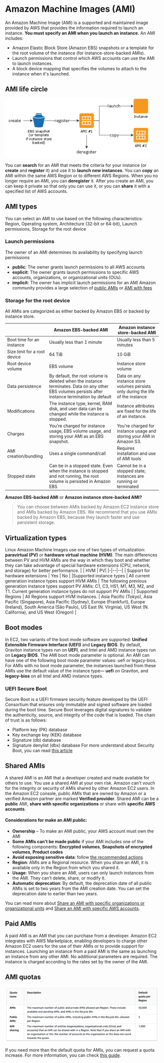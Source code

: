 # Amazon Machine Images (AMI)
An Amazon Machine Image (AMI) is a supported and maintained image provided by AWS that provides the information required to launch an instance. **You must specify an AMI when you launch an instance.**
An AMI includes:
  - Amazon Elastic Block Store (Amazon EBS) snapshots or a template for the root volume of the instance (for instance-store-backed AMIs).
  - Launch permissions that control which AWS accounts can use the AMI to launch instances.
  - A block device mapping that specifies the volumes to attach to the instance when it's launched.

## AMI life circle
![AMI Life Circle](./images/ami_lifecycle.png)

You can **search** for an AMI that meets the criteria for your instance (or **create** and **register** it) and use it to **launch new instances**. You can **copy** an AMI within the same AWS Region or to different AWS Regions. When you no longer require an AMI, you can **deregister** it.
After you create an AMI, you can keep it private so that only you can use it, or you can **share** it with a specified list of AWS accounts.

## AMI types
You can select an AMI to use based on the following characteristics: Region, Operating system, Architecture (32-bit or 64-bit), Launch permissions, Storage for the root device

### Launch permissions
The owner of an AMI determines its availability by specifying launch permissions
  - **public**: The owner grants launch permissions to all AWS accounts
  - **explicit**: The owner grants launch permissions to specific AWS accounts, organizations, or organizational units (OUs).
  - **implicit**: The owner has implicit launch permissions for an AMI
Amazon community provides a large selection of [public AMIs](https://docs.aws.amazon.com/AWSEC2/latest/UserGuide/sharing-amis.html) or [AMI with fees](https://docs.aws.amazon.com/AWSEC2/latest/UserGuide/paid-amis.html)

### Storage for the root device
All AMIs are categorized as either backed by Amazon EBS or backed by instance store.

|                          | Amazon EBS-backed AMI	 | Amazon instance store-backed AMI |
|--------------------------| ---------------------- | -------------------------------  |
| Boot time for an instance | Usually less than 1 minute|Usually less than 5 minutes|
| Size limit for a root device | 64 TiB | 10 GiB|
| Root device volume | EBS volume | Instance store volume |
| Data persistence | By default, the root volume is deleted when the instance terminates. Data on any other EBS volumes persists after instance termination by default | Data on any instance store volumes persists only during the life of the instance |
| Modifications | The instance type, kernel, RAM disk, and user data can be changed while the instance is stopped. | Instance attributes are fixed for the life of an instance. |
| Charges | You're charged for instance usage, EBS volume usage, and storing your AMI as an EBS snapshot. | You're charged for instance usage and storing your AMI in Amazon S3. |
| AMI creation/bundling | Uses a single command/call | Requires installation and use of AMI tools|
| Stopped state | Can be in a stopped state. Even when the instance is stopped and not running, the root volume is persisted in Amazon EBS | Cannot be in a stopped state; instances are running or terminated |


**Amazon EBS-backed AMI** or **Amazon instance store-backed AMI?**
  > You can choose between AMIs backed by Amazon EC2 instance store and AMIs backed by Amazon EBS. We recommend that you use AMIs backed by Amazon EBS, because they launch faster and use persistent storage.

## Virtualization types
Linux Amazon Machine Images use one of two types of virtualization: **paravirtual (PV)** or **hardware virtual machine (HVM)**. The main differences between PV and HVM AMIs are the way in which they boot and whether they can take advantage of special hardware extensions (CPU, network, and storage) for better performance.
| | HVM | PV|
|-|--|--|
| Support for hardware extensions	 | Yes | No |
|Supported instance types	| All current generation instance types support HVM AMIs | The following previous generation instance types support PV AMIs: C1, C3, HS1, M1, M3, M2, and T1. Current generation instance types do not support PV AMIs |
| Supported Regions	| All Regions support HVM instances. | Asia Pacific (Tokyo), Asia Pacific (Singapore), Asia Pacific (Sydney), Europe (Frankfurt), Europe (Ireland), South America (São Paulo), US East (N. Virginia), US West (N. California), and US West (Oregon) |

## Boot modes
In EC2, two variants of the boot mode software are supported: **Unified Extensible Firmware Interface (UEFI)** and **Legacy BIOS**. By default, Graviton instance types run on **UEFI**, and Intel and AMD instance types run on **Legacy BIOS**.
The AMI boot mode parameter is optional. An AMI can have one of the following boot mode parameter values: uefi or legacy-bios. For AMIs with no boot mode parameter, the instances launched from these AMIs use the default value of the instance type— **uefi** on Graviton, and **legacy-bios** on all Intel and AMD instance types.

### UEFI Secure Boot
Secure Boot is a UEFI firmware security feature developed by the UEFI Consortium that ensures only immutable and signed software are loaded during the boot time. Secure Boot leverages digital signatures to validate the authenticity, source, and integrity of the code that is loaded.
The chain of trust is as follows:
  - Platform key (PK) database
  - Key exchange key (KEK) database
  - Signature (db) database
  - Signature denylist (dbx) database
For more understand about Security Boot, you can read [this article](https://edk2-docs.gitbook.io/understanding-the-uefi-secure-boot-chain/secure_boot_chain_in_uefi/uefi_secure_boot)

## Shared AMIs
A shared AMI is an AMI that a developer created and made available for others to use. You use a shared AMI at your own risk. Amazon can't vouch for the integrity or security of AMIs shared by other Amazon EC2 users. In the Amazon EC2 console, public AMIs that are owned by Amazon or a verified Amazon partner are marked **Verified provider**.
Shared AMI can be a **public** AMI, **share with specific organizations** or share with **specific AWS accounts**.

#### Considerations for make an AMI public:
  - **Ownership** – To make an AMI public, your AWS account must own the AMI
  - **Some AMIs can't be made public** if your AMI includes one of the following components: **Encrypted volumes**, **Snapshots of encrypted volumes**, **Product codes**
  - **Avoid exposing sensitive data**: follow [the recommended actions](https://docs.aws.amazon.com/AWSEC2/latest/UserGuide/building-shared-amis.html)
  - **Region**: AMIs are a Regional resource. When you share an AMI, it is available only in the Region from which you shared it.
  - **Usage**: When you share an AMI, users can only launch instances from the AMI. They can’t delete, share, or modify it.
  - **Automatic deprecation**: By default, the deprecation date of all public AMIs is set to two years from the AMI creation date. You can set the deprecation date to earlier than two years.

You can read more about [Share an AMI with specific organizations or organizational units](https://docs.aws.amazon.com/AWSEC2/latest/UserGuide/share-amis-with-organizations-and-OUs.html) and [Share an AMI with specific AWS accounts](https://docs.aws.amazon.com/AWSEC2/latest/UserGuide/sharingamis-explicit.html).

## Paid AMIs
A paid AMI is an AMI that you can purchase from a developer. Amazon EC2 integrates with AWS Marketplace, enabling developers to charge other Amazon EC2 users for the use of their AMIs or to provide support for instances. Launching an instance from a paid AMI is the same as launching an instance from any other AMI. No additional parameters are required. The instance is charged according to the rates set by the owner of the AMI.

## AMI quotas
![AMI quotas](./images/ami_quotas.png)

If you need more than the default quota for AMIs, you can request a quota increase. For more information, you can check [this guide](https://docs.aws.amazon.com/servicequotas/latest/userguide/request-quota-increase.html).


